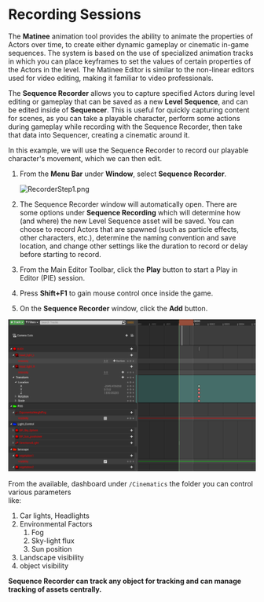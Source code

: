 # Recording Sessions

The **Matinee** animation tool provides the ability to animate the properties of Actors over time, to create either dynamic gameplay or cinematic in-game sequences. The system is based on the use of specialized animation tracks in which you can place keyframes to set the values of certain properties of the Actors in the level. The Matinee Editor is similar to the non-linear editors used for video editing, making it familiar to video professionals.

The **Sequence Recorder** allows you to capture specified Actors during level editing or gameplay that can be saved as a new **Level Sequence**, and can be edited inside of **Sequencer**. This is useful for quickly capturing content for scenes, as you can take a playable character, perform some actions during gameplay while recording with the Sequence Recorder, then take that data into Sequencer, creating a cinematic around it.

In this example, we will use the Sequence Recorder to record our playable character's movement, which we can then edit.

1. From the **Menu Bar** under **Window**, select **Sequence Recorder**.

   ![RecorderStep1.png](https://docs.unrealengine.com/Images/Engine/Sequencer/HowTo/SequenceRecorder/RecorderStep1.jpg)

2. The Sequence Recorder window will automatically open. There are some options under **Sequence Recording** which will determine how \(and where\) the new Level Sequence asset will be saved. You can choose to record Actors that are spawned \(such as particle effects, other characters, etc.\), determine the naming convention and save location, and change other settings like the duration to record or delay before starting to record.
3. From the Main Editor Toolbar, click the **Play** button to start a Play in Editor \(PIE\) session.
4. Press **Shift+F1** to gain mouse control once inside the game.
5. On the **Sequence Recorder** window, click the **Add** button.

![](../.gitbook/assets/image%20%289%29.png)

From the available, dashboard under `/Cinematics`  the folder you can control various parameters   
like:

1. Car lights, Headlights
2. Environmental Factors
   1. Fog
   2. Sky-light flux
   3. Sun position
3. Landscape visibility
4. object visibility

**Sequence Recorder can track any object for tracking and can manage tracking of assets centrally.**

